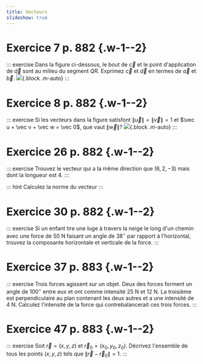```yaml
---
title: Vecteurs
slideshow: true
---
```


# Exercice 7 p. 882 {.w-1--2}

::: exercise
Dans la figure ci-dessous, le bout de $\vec c$ et le point d'application de $\vec d$ sont au milieu du segment $QR$.
Exprimez $\vec c$ et $\vec d$ en termes de $\vec a$ et $\vec b$.
![](/images/exercises/12.2.7.png){.block .m-auto}
:::

# Exercice 8 p. 882 {.w-1--2}

::: exercise
Si les vecteurs dans la figure satisfont $\|\vec u\| = \|\vec v\| = 1$ et $\vec u + \vec v + \vec w = \vec 0$,
que vaut $\|\vec w\|$?
![](/images/exercises/12.2.8.png){.block .m-auto}
:::

# Exercice 26 p. 882 {.w-1--2}

::: exercise
Trouvez le vecteur qui a la même direction que $(6, 2, -3)$ mais dont la longueur est $4$.
:::

::: hint
Calculez la norme du vecteur
:::

# Exercice 30 p. 882 {.w-1--2}

::: exercise
Si un enfant tire une luge
à travers la neige
le long d'un chemin
avec une force de $50$ N
faisant un angle de $38^\circ$ par rapport à l'horizontal,
trouvez la composante horizontale et verticale de la force.
:::

<Calculator />

# Exercice 37 p. 883 {.w-1--2}

::: exercise
Trois forces agissent sur un objet.
Deux des forces forment un angle de $100^\circ$ entre eux
et ont comme intensité $25$ N et $12$ N.
La troisième est perpendiculaire au plan contenant les deux autres
et a une intensité de $4$ N.
Calculez l'intensité de la force qui contrebalancerait ces trois forces.
:::

<Calculator />

# Exercice 47 p. 883 {.w-1--2}

::: exercise
Soit $\vec r = (x, y, z)$ et $\vec r_0 = (x_0, y_0, z_0)$.
Décrivez l'ensemble de tous les points $(x, y, z)$
tels que $\|\vec r - \vec r_0\| = 1$.
:::